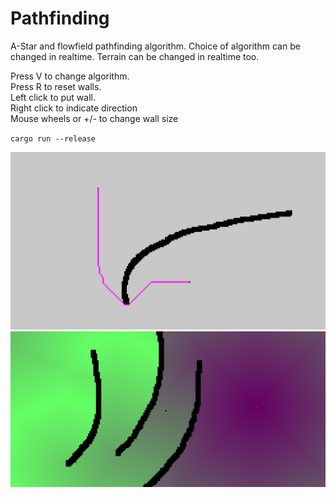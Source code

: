 # Pathfinding

A-Star and flowfield pathfinding algorithm.
Choice of algorithm can be changed in realtime.
Terrain can be changed in realtime too.

Press V to change algorithm.\
Press R to reset walls.\
Left click to put wall.\
Right click to indicate direction\
Mouse wheels or +/- to change wall size

`cargo run --release`

![a_star](img/a_star.png)
![flow_field](img/flowfield.png)
